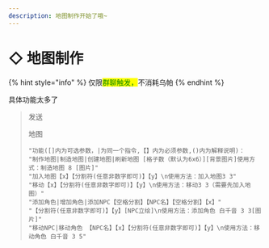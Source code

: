 ```yaml
---
description: 地图制作开始了哦~
---
```


# ◇ 地图制作

{% hint style="info" %}
仅限<mark style="color:green;">群聊触发，</mark>不消耗乌帕
{% endhint %}

具体功能太多了

> 发送
>
> 地图
>
> ```
> "功能([]内为可选参数，|为同一个指令,【】内为必须参数,()内为解释说明)：
> "制作地图|制造地图|创建地图|刷新地图 [格子数（默认为6x6）][背景图片]使用方式：制造地图 8 [图片]"
> "加入地图【x】【分割符(任意非数字即可)】【y】\n使用方法：加入地图3 3"
> "移动【x】【分割符(任意非数字即可)】【y】\n使用方法：移动3 3（需要先加入地图）"
> "添加角色|增加角色|添加NPC【空格分割】【NPC名】【空格分割】【x】"
> "【分割符(任意非数字即可)】【y】[NPC立绘]\n使用方法：添加角色 白千音 3 3[图片]"
> "移动NPC|移动角色 【NPC名】【x】【分割符(任意非数字即可)】【y】\n使用方法：移动角色 白千音 3 5"
> ```
